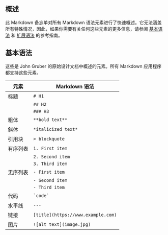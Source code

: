 ## 概述

此 Markdown 备忘单对所有 Markdown 语法元素进行了快速概述。它无法涵盖所有特殊情况，因此，如果你需要有关任何这些元素的更多信息，请参阅 [基本语法](https://www.markdown.cn/docs/tutorial-basics/basic-syntax) 和 [扩展语法](https://www.markdown.cn/docs/tutorial-basics/extended-syntax) 的参考指南。

## 基本语法
这些是 John Gruber 的原始设计文档中概述的元素。所有 Markdown 应用程序都支持这些元素。

| 元素   | Markdown 语法                        |
| ---- | ---------------------------------- |
| 标题   | `# H1`                             |
|      | `## H2`                            |
|      | `### H3`                           |
| 粗体   | `**bold text**`                    |
| 斜体   | `*italicized text*`                |
| 引用块  | `> blockquote`                     |
| 有序列表 | `1. First item`                    |
|      | `2. Second item`                   |
|      | `3. Third item`                    |
| 无序列表 | `- First item`                     |
|      | `- Second item`                    |
|      | `- Third item`                     |
| 代码   | `` `code` ``                       |
| 水平线  | `---`                              |
| 链接   | `[title](https://www.example.com)` |
| 图片   | `![alt text](image.jpg)`           |


